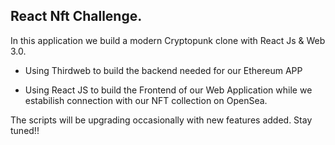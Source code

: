 ## React Nft Challenge.

In this application we build a modern Cryptopunk clone with React Js & Web 3.0.

- Using Thirdweb to build the backend needed for our Ethereum APP

- Using React JS to build the Frontend of our Web Application while we estabilish connection with our NFT collection on OpenSea.

The scripts will be upgrading occasionally with new features added. Stay tuned!!
